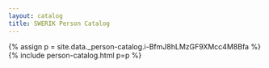 ```yaml
---
layout: catalog
title: SWERIK Person Catalog
---
```

{% assign p = site.data._person-catalog.i-BfmJ8hLMzGF9XMcc4M8Bfa %}
{% include person-catalog.html p=p %}

